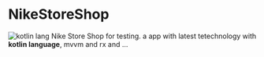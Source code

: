 # NikeStoreShop
![kotlin lang](https://user-images.githubusercontent.com/51839181/185736286-4fa7571f-b1ea-43a9-bb1d-d78e6650f3f1.png)
Nike Store Shop for testing. a app with latest tetechnology with **kotlin language**, mvvm and rx and ...

